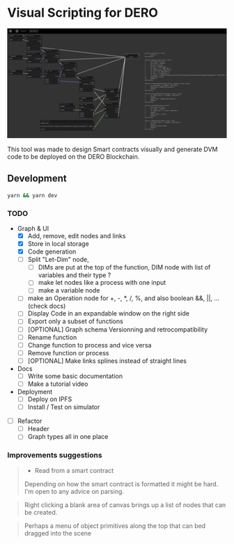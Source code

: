 # Visual Scripting for DERO

![](dero-vs-screen.png)

This tool was made to design Smart contracts visually and generate DVM code to be deployed on the DERO Blockchain.

## Development

```sh
yarn && yarn dev
```

### TODO
- Graph & UI
  - [x] Add, remove, edit nodes and links
  - [x] Store in local storage
  - [x] Code generation
  - [ ] Split "Let-Dim" node, 
    - [ ] DIMs are put at the top of the function, DIM node with list of variables and their type ?
    - [ ] make let nodes like a process with one input 
    - [ ] make a variable node
  - [ ] make an Operation node for +, -, *, /, %, and also boolean &&, ||, ... (check docs)
  - [ ] Display Code in an expandable window on the right side
  - [ ] Export only a subset of functions
  - [ ] [OPTIONAL] Graph schema Versionning and retrocompatibility
  - [ ] Rename function
  - [ ] Change function to process and vice versa
  - [ ] Remove function or process
  - [ ] [OPTIONAL] Make links splines instead of straight lines
- Docs
  - [ ] Write some basic documentation
  - [ ] Make a tutorial video
- Deployment
  - [ ] Deploy on IPFS
  - [ ] Install / Test on simulator
- [ ] Refactor
  - [ ] Header
  - [ ] Graph types all in one place

### Improvements suggestions
> - Read from a smart contract
>
>Depending on how the smart contract is formatted it might be hard. I'm open to any advice on parsing.

> Right clicking a blank area of canvas brings up a list of nodes that can be created.

> Perhaps a menu of object primitives along the top that can bed dragged into the scene
